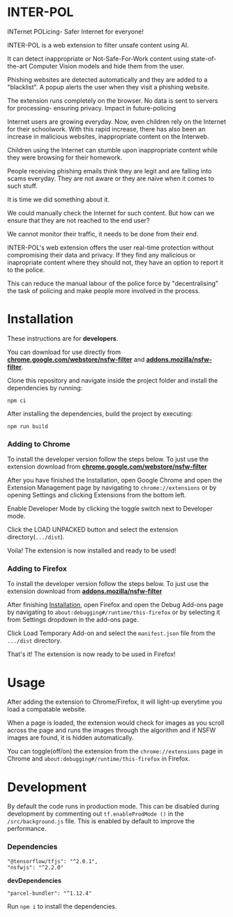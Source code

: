
# INTER-POL

INTernet POLicing- Safer Internet for everyone!

INTER-POL is a web extension to filter unsafe content using AI.

It can detect inappropriate or Not-Safe-For-Work content using state-of-the-art Computer Vision models and hide them from the user.

Phishing websites are detected automatically and they are added to a "blacklist". A popup alerts the user when they visit a phishing website.

The extension runs completely on the browser. No data is sent to servers for processing- ensuring privacy.
Impact in future-policing

Internet users are growing everyday. Now, even children rely on the Internet for their schoolwork. With this rapid increase, there has also been an increase in malicious websites, inappropriate content on the Interweb.

Children using the Internet can stumble upon inappropriate content while they were browsing for their homework.

People receiving phishing emails think they are legit and are falling into scams everyday. They are not aware or they are naive when it comes to such stuff.

It is time we did something about it.

We could manually check the Internet for such content. But how can we ensure that they are not reached to the end user?

We cannot monitor their traffic, it needs to be done from their end.

INTER-POL's web extension offers the user real-time protection without compromising their data and privacy. If they find any malicious or inapropriate content where they should not, they have an option to report it to the police.

This can reduce the manual labour of the police force by "decentralising" the task of policing and make people more involved in the process.


# Installation

These instructions are for **developers**.

You can download for use directly from [**chrome.google.com/webstore/nsfw-filter**](https://chrome.google.com/webstore/detail/nsfw-filter/kmgagnlkckiamnenbpigfaljmanlbbhh) and [**addons.mozilla/nsfw-filter**](https://addons.mozilla.org/en-US/firefox/addon/nsfw-filter/).

Clone this repository and navigate inside the project folder and install the dependencies by running:

```
npm ci
```

After installing the dependencies, build the project by executing:

```
npm run build
```

### Adding to Chrome

To install the developer version follow the steps below. To just use the extension download from [**chrome.google.com/webstore/nsfw-filter**](https://chrome.google.com/webstore/detail/nsfw-filter/kmgagnlkckiamnenbpigfaljmanlbbhh)

After you have finished the Installation, open Google Chrome and open the Extension Management page by navigating to ```chrome://extensions``` or by opening Settings and clicking Extensions from the bottom left.

Enable Developer Mode by clicking the toggle switch next to Developer mode.

Click the LOAD UNPACKED button and select the extension directory(```.../dist```).


Voila! The extension is now installed and ready to be used!

### Adding to Firefox

To install the developer version follow the steps below. To just use the extension download from [**addons.mozilla/nsfw-filter**](https://addons.mozilla.org/en-US/firefox/addon/nsfw-filter/)

After finishing [Installation](#installation), open Firefox and open the Debug Add-ons page by navigating to ```about:debugging#/runtime/this-firefox``` or by selecting it from Settings dropdown in the add-ons page.

Click Load Temporary Add-on and select the ```manifest.json``` file from the ```.../dist``` directory.


That's it! The extension is now ready to be used in Firefox!

# Usage

After adding the extension to Chrome/Firefox, it will light-up everytime you load a compatable website.

When a page is loaded, the extension would check for images as you scroll across the page and runs the images through the algorithm and if NSFW images are found, it is hidden automatically.

You can toggle(off/on) the extension from the ```chrome://extensions``` page in Chrome and ```about:debugging#/runtime/this-firefox``` in Firefox.

# Development


By default the code runs in production mode. This can be disabled during development by commenting out ```tf.enableProdMode ()``` in the ```/src/background.js``` file. This is enabled by default to improve the performance.

### Dependencies

```
"@tensorflow/tfjs": "^2.0.1",
"nsfwjs": "^2.2.0"
```

**devDependencies**

```
"parcel-bundler": "^1.12.4"
```

Run ```npm i``` to install the dependencies.

